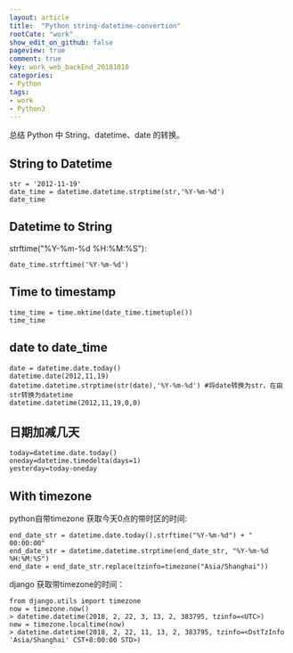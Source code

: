 ```yaml
---
layout: article
title:  "Python string-datetime-convertion"
rootCate: "work"
show_edit_on_github: false
pageview: true
comment: true
key: work_web_backEnd_20181010
categories:
- Python
tags:
- work
- Python3
---
```


总结 Python 中 String、datetime、date 的转换。

<!---more--->

## String to Datetime

```
str = '2012-11-19'
date_time = datetime.datetime.strptime(str,'%Y-%m-%d')
date_time
```

## Datetime to String
strftime("%Y-%m-%d %H:%M:%S"):
```
date_time.strftime('%Y-%m-%d')
```

## Time to timestamp
```
time_time = time.mktime(date_time.timetuple())
time_time
```

## date to date_time
```
date = datetime.date.today()
datetime.date(2012,11,19)
datetime.datetime.strptime(str(date),'%Y-%m-%d') #将date转换为str，在由str转换为datetime
datetime.datetime(2012,11,19,0,0)
```

## 日期加减几天
```
today=datetime.date.today()
oneday=datetime.timedelta(days=1)
yesterday=today-oneday
```

## With timezone
python自带timezone 获取今天0点的带时区的时间:
```
end_date_str = datetime.date.today().strftime("%Y-%m-%d") + " 00:00:00"
end_date_str = datetime.datetime.strptime(end_date_str, "%Y-%m-%d %H:%M:%S")
end_date = end_date_str.replace(tzinfo=timezone("Asia/Shanghai"))
```

django 获取带timezone的时间：
```
from django.utils import timezone
now = timezone.now()
> datetime.datetime(2018, 2, 22, 3, 13, 2, 383795, tzinfo=<UTC>)
new = timezone.localtime(now)
> datetime.datetime(2018, 2, 22, 11, 13, 2, 383795, tzinfo=<DstTzInfo 'Asia/Shanghai' CST+8:00:00 STD>)
```
